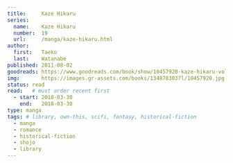 ```yaml
---
title:     Kaze Hikaru
series:    
  name:    Kaze Hikaru
  number:  19
  url:     /manga/kaze-hikaru.html
author: 
  first:   Taeko 
  last:    Watanabe
published: 2011-08-02
goodreads: https://www.goodreads.com/book/show/10457920-kaze-hikaru-vol-19
img:       https://images.gr-assets.com/books/1348783037l/10457920.jpg
status: read
read:   # must order recent first
  - start: 2018-03-30 
    end:   2018-03-30
type: manga
tags: # library, own-this, scifi, fantasy, historical-fiction
  - manga
  - romance
  - historical-fiction
  - shojo
  - library
---
```


